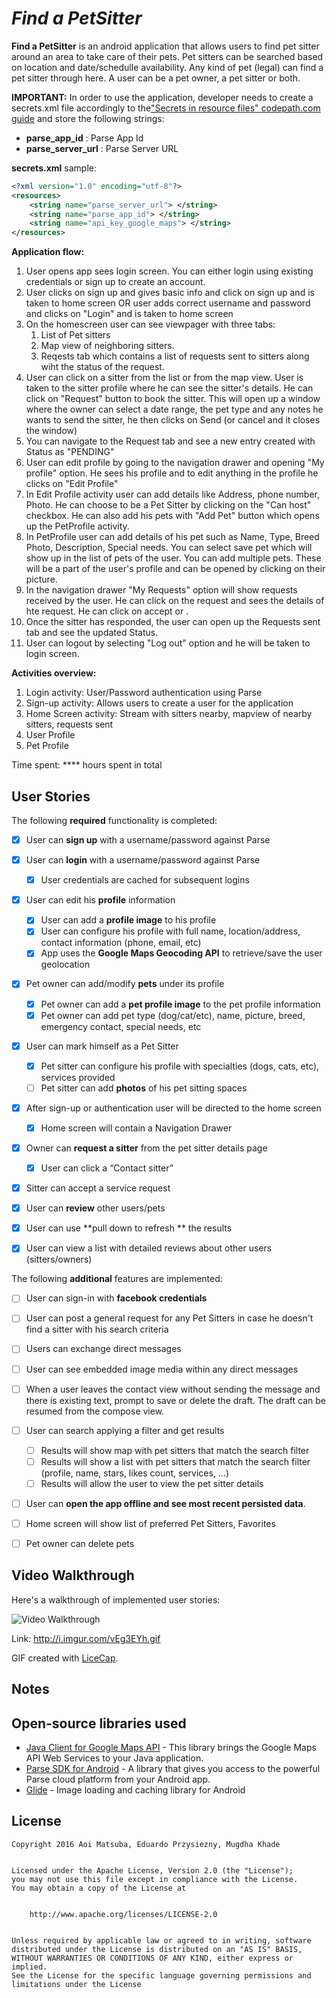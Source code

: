 # *Find a PetSitter*


**Find a PetSitter** is an android application that allows users to find pet sitter around an area to take care of their pets. Pet sitters can be searched based on location and date/schedulle availability. Any kind of pet (legal) can find a pet sitter through here. A user can be a pet owner, a pet sitter or both.

**IMPORTANT:**
In order to use the application, developer needs to create a secrets.xml file accordingly to the["Secrets in resource files" codepath.com guide](http://guides.codepath.com/android/Storing-Secret-Keys-in-Android#secrets-in-resource-files) and store the following strings:

* **parse_app_id** : Parse App Id
* **parse_server_url** : Parse Server URL

**secrets.xml** sample:

```xml
<?xml version="1.0" encoding="utf-8"?>
<resources>
    <string name="parse_server_url"> </string>
    <string name="parse_app_id"> </string>
    <string name="api_key_google_maps"> </string>
</resources>
```


**Application flow:**
1. User opens app sees login screen. You can either login using existing credentials or sign up to create an account. 
2. User clicks on sign up and gives basic info and click on sign up and is taken to home screen OR user adds correct username and password and clicks on "Login" and is taken to home screen
3. On the homescreen user can see viewpager with three tabs: 
    1. List of Pet sitters 
    2. Map view of neighboring sitters. 
    3. Reqests tab which contains a list of requests sent to sitters along wiht the status of the request.
4. User can click on a sitter from the list or from the map view. User is taken to the sitter profile where he can see the sitter's details. He can click on "Request" button to book the sitter. This will open up a window where the owner can select a date range, the pet type and any notes he wants to send the sitter, he then clicks on Send (or cancel and it closes the window)
5. You can navigate to the Request tab and see a new entry created with Status as "PENDING"
6. User can edit profile by going to the navigation drawer and opening "My profile" option. He sees his profile and to edit anything in the profile he clicks on "Edit Profile"
7. In Edit Profile activity user can add details like Address, phone number, Photo. He can choose to be a Pet Sitter by clicking on the "Can host" checkbox. He can also add his pets with "Add Pet" button which opens up the PetProfile activity.
8. In PetProfile user can add details of his pet such as Name, Type, Breed Photo, Description, Special needs. You can select save pet which will show up in the list of pets of the user. You can add multiple pets. These will be a part of the user's profile and can be opened by clicking on their picture.
9. In the navigation drawer "My Requests" option will show requests received by the user. He can click on the request and sees the details of hte request. He can click on accept or .
10. Once the sitter has responded, the user can open up the Requests sent tab and see the updated Status.
11. User can logout by selecting "Log out" option and he will be taken to login screen.



**Activities overview:**
1. Login activity: User/Password authentication using Parse
2. Sign-up activity: Allows users to create a user for the application
3. Home Screen activity: Stream with sitters nearby, mapview of nearby sitters, requests sent
4. User Profile
5. Pet Profile
  
 
Time spent: **** hours spent in total

## User Stories

The following **required** functionality is completed:

* [x] User can **sign up** with a username/password against Parse
* [x] User can **login** with a username/password against Parse
  * [x] User credentials are cached for subsequent logins
* [x] User can edit his **profile** information
  * [x] User can add a **profile image** to his profile
  * [x] User can configure his profile with full name, location/address, contact information (phone, email, etc)
  * [x] App uses the **Google Maps Geocoding API** to retrieve/save the user geolocation
* [x] Pet owner can add/modify **pets** under its profile
  * [x] Pet owner can add a **pet profile image** to the pet profile information
  * [x] Pet owner can add pet type (dog/cat/etc), name, picture, breed, emergency contact, special needs, etc
* [x] User can mark himself as a Pet Sitter
  * [x] Pet sitter can configure his profile with specialties (dogs, cats, etc), services provided
  * [ ] Pet sitter can add **photos** of his pet sitting spaces
* [x] After sign-up or authentication user will be directed to the home screen
  * [x] Home screen will contain a Navigation Drawer
* [x] Owner can **request a sitter** from the pet sitter details page 
  * [x] User can click a “Contact sitter”
* [x] Sitter can accept a service request
* [x] User can **review** other users/pets
* [x] User can use **pull down to refresh ** the results

* [x] User can view a list with detailed reviews about other users (sitters/owners)


The following **additional** features are implemented:

* [ ] User can sign-in with **facebook credentials**
* [ ] User can post a general request for any Pet Sitters in case he doesn't find a sitter with his search criteria
* [ ] Users can exchange direct messages
* [ ] User can see embedded image media within any direct messages
* [ ] When a user leaves the contact view without sending the message and there is existing text, prompt to save or delete the draft.  The draft can be resumed from the compose view.
* [ ] User can search applying a filter and get results 
  * [ ] Results will show map with pet sitters that match the search filter
  * [ ] Results will show a list with pet sitters that match the search filter (profile, name, stars, likes count, services, ...)
  * [ ] Results will allow the user to view the pet sitter details
* [ ] User can **open the app offline and see most recent persisted data**.
* [ ] Home screen will show list of preferred Pet Sitters, Favorites
* [ ] Pet owner can delete pets


## Video Walkthrough

Here's a walkthrough of implemented user stories:

<img src='http://i.imgur.com/vEg3EYh.gif' title='Video Walkthrough' width='' alt='Video Walkthrough' />

Link: http://i.imgur.com/vEg3EYh.gif

GIF created with [LiceCap](http://www.cockos.com/licecap/).

## Notes

## Open-source libraries used

- [Java Client for Google Maps API](https://github.com/googlemaps/google-maps-services-java) - This library brings the Google Maps API Web Services to your Java application.
- [Parse SDK for Android](https://github.com/ParsePlatform/Parse-SDK-Android) - A library that gives you access to the powerful Parse cloud platform from your Android app.
- [Glide](https://github.com/bumptech/glide) - Image loading and caching library for Android

## License


    Copyright 2016 Aoi Matsuba, Eduardo Przysiezny, Mugdha Khade


    Licensed under the Apache License, Version 2.0 (the "License");
    you may not use this file except in compliance with the License.
    You may obtain a copy of the License at


        http://www.apache.org/licenses/LICENSE-2.0


    Unless required by applicable law or agreed to in writing, software
    distributed under the License is distributed on an "AS IS" BASIS,
    WITHOUT WARRANTIES OR CONDITIONS OF ANY KIND, either express or implied.
    See the License for the specific language governing permissions and
    limitations under the License